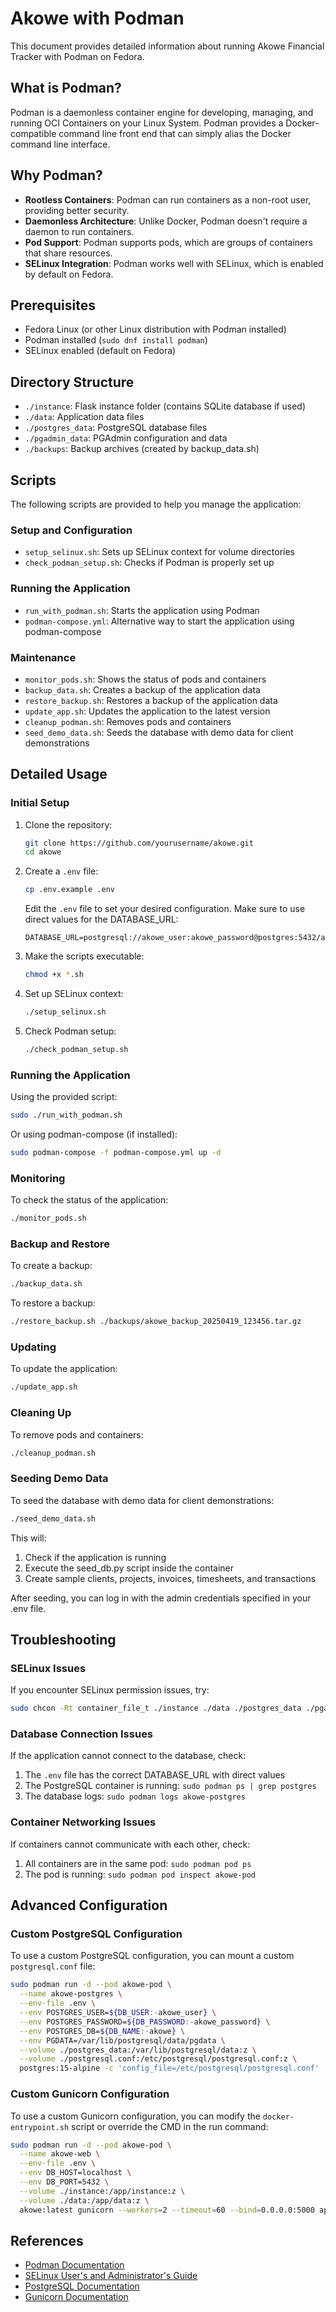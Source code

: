 # Akowe with Podman

This document provides detailed information about running Akowe Financial Tracker with Podman on Fedora.

## What is Podman?

Podman is a daemonless container engine for developing, managing, and running OCI Containers on your Linux System. Podman provides a Docker-compatible command line front end that can simply alias the Docker command line interface.

## Why Podman?

- **Rootless Containers**: Podman can run containers as a non-root user, providing better security.
- **Daemonless Architecture**: Unlike Docker, Podman doesn't require a daemon to run containers.
- **Pod Support**: Podman supports pods, which are groups of containers that share resources.
- **SELinux Integration**: Podman works well with SELinux, which is enabled by default on Fedora.

## Prerequisites

- Fedora Linux (or other Linux distribution with Podman installed)
- Podman installed (`sudo dnf install podman`)
- SELinux enabled (default on Fedora)

## Directory Structure

- `./instance`: Flask instance folder (contains SQLite database if used)
- `./data`: Application data files
- `./postgres_data`: PostgreSQL database files
- `./pgadmin_data`: PGAdmin configuration and data
- `./backups`: Backup archives (created by backup_data.sh)

## Scripts

The following scripts are provided to help you manage the application:

### Setup and Configuration

- `setup_selinux.sh`: Sets up SELinux context for volume directories
- `check_podman_setup.sh`: Checks if Podman is properly set up

### Running the Application

- `run_with_podman.sh`: Starts the application using Podman
- `podman-compose.yml`: Alternative way to start the application using podman-compose

### Maintenance

- `monitor_pods.sh`: Shows the status of pods and containers
- `backup_data.sh`: Creates a backup of the application data
- `restore_backup.sh`: Restores a backup of the application data
- `update_app.sh`: Updates the application to the latest version
- `cleanup_podman.sh`: Removes pods and containers
- `seed_demo_data.sh`: Seeds the database with demo data for client demonstrations

## Detailed Usage

### Initial Setup

1. Clone the repository:
   ```bash
   git clone https://github.com/yourusername/akowe.git
   cd akowe
   ```

2. Create a `.env` file:
   ```bash
   cp .env.example .env
   ```
   
   Edit the `.env` file to set your desired configuration. Make sure to use direct values for the DATABASE_URL:
   ```
   DATABASE_URL=postgresql://akowe_user:akowe_password@postgres:5432/akowe
   ```

3. Make the scripts executable:
   ```bash
   chmod +x *.sh
   ```

4. Set up SELinux context:
   ```bash
   ./setup_selinux.sh
   ```

5. Check Podman setup:
   ```bash
   ./check_podman_setup.sh
   ```

### Running the Application

Using the provided script:
```bash
sudo ./run_with_podman.sh
```

Or using podman-compose (if installed):
```bash
sudo podman-compose -f podman-compose.yml up -d
```

### Monitoring

To check the status of the application:
```bash
./monitor_pods.sh
```

### Backup and Restore

To create a backup:
```bash
./backup_data.sh
```

To restore a backup:
```bash
./restore_backup.sh ./backups/akowe_backup_20250419_123456.tar.gz
```

### Updating

To update the application:
```bash
./update_app.sh
```

### Cleaning Up

To remove pods and containers:
```bash
./cleanup_podman.sh
```

### Seeding Demo Data

To seed the database with demo data for client demonstrations:
```bash
./seed_demo_data.sh
```

This will:
1. Check if the application is running
2. Execute the seed_db.py script inside the container
3. Create sample clients, projects, invoices, timesheets, and transactions

After seeding, you can log in with the admin credentials specified in your .env file.

## Troubleshooting

### SELinux Issues

If you encounter SELinux permission issues, try:

```bash
sudo chcon -Rt container_file_t ./instance ./data ./postgres_data ./pgadmin_data
```

### Database Connection Issues

If the application cannot connect to the database, check:

1. The `.env` file has the correct DATABASE_URL with direct values
2. The PostgreSQL container is running: `sudo podman ps | grep postgres`
3. The database logs: `sudo podman logs akowe-postgres`

### Container Networking Issues

If containers cannot communicate with each other, check:

1. All containers are in the same pod: `sudo podman pod ps`
2. The pod is running: `sudo podman pod inspect akowe-pod`

## Advanced Configuration

### Custom PostgreSQL Configuration

To use a custom PostgreSQL configuration, you can mount a custom `postgresql.conf` file:

```bash
sudo podman run -d --pod akowe-pod \
  --name akowe-postgres \
  --env-file .env \
  --env POSTGRES_USER=${DB_USER:-akowe_user} \
  --env POSTGRES_PASSWORD=${DB_PASSWORD:-akowe_password} \
  --env POSTGRES_DB=${DB_NAME:-akowe} \
  --env PGDATA=/var/lib/postgresql/data/pgdata \
  --volume ./postgres_data:/var/lib/postgresql/data:z \
  --volume ./postgresql.conf:/etc/postgresql/postgresql.conf:z \
  postgres:15-alpine -c 'config_file=/etc/postgresql/postgresql.conf'
```

### Custom Gunicorn Configuration

To use a custom Gunicorn configuration, you can modify the `docker-entrypoint.sh` script or override the CMD in the run command:

```bash
sudo podman run -d --pod akowe-pod \
  --name akowe-web \
  --env-file .env \
  --env DB_HOST=localhost \
  --env DB_PORT=5432 \
  --volume ./instance:/app/instance:z \
  --volume ./data:/app/data:z \
  akowe:latest gunicorn --workers=2 --timeout=60 --bind=0.0.0.0:5000 app:app
```

## References

- [Podman Documentation](https://podman.io/docs)
- [SELinux User's and Administrator's Guide](https://access.redhat.com/documentation/en-us/red_hat_enterprise_linux/7/html/selinux_users_and_administrators_guide/index)
- [PostgreSQL Documentation](https://www.postgresql.org/docs/)
- [Gunicorn Documentation](https://docs.gunicorn.org/en/stable/)
